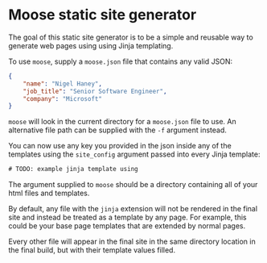# Moose static site generator

The goal of this static site generator is to be a simple and reusable way to generate web pages using
using Jinja templating.

To use `moose`, supply a `moose.json` file that contains any valid JSON:

```json
{
    "name": "Nigel Haney",
    "job_title": "Senior Software Engineer",
    "company": "Microsoft"
}
```

`moose` will look in the current directory for a `moose.json` file to use. An alternative file path can
be supplied with the `-f` argument instead.

You can now use any key you provided in the json inside any of the templates using the `site_config` argument passed
into every Jinja template:

```html
# TODO: example jinja template using
```

The argument supplied to `moose` should be a directory containing all of your html files and templates.

By default, any file with the `jinja` extension will not be rendered in the final site and instead be treated as a template by any
page. For example, this could be your base page templates that are extended by normal pages.

Every other file will appear in the final site in the same directory location in the final build, but with their template values filled.

